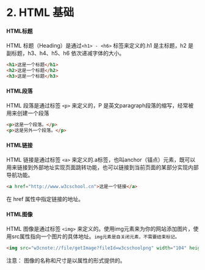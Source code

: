 #  2. HTML 基础
#### HTML标题
HTML 标题（Heading）是通过`<h1> - <h6>` 标签来定义的.h1 是主标题，h2 是副标题，h3、h4、h5、h6 依次递减字体的大小。
```html
<h1>这是一个标题</h1>
<h2>这是一个标题</h2>
<h3>这是一个标题</h3>
```

#### HTML段落
HTML 段落是通过标签 `<p>` 来定义的，P 是英文paragraph段落的缩写，经常被用来创建一个段落
```html
<p>这是一个段落。</p>
<p>这是另外一个段落。</p>
```

#### HTML链接
HTML 链接是通过标签 `<a>` 来定义的.a标签，也叫anchor（锚点）元素，既可以用来链接到外部地址实现页面跳转功能，也可以链接到当前页面的某部分实现内部导航功能。
```html
<a href="http://www.w3cschool.cn">这是一个链接</a>
```
在 href 属性中指定链接的地址。<br/>

#### HTML图像
HTML 图像是通过标签 `<img>` 来定义的。使用img元素来为你的网站添加图片，使用src属性指向一个图片的具体地址。`img元素是自关闭元素，不需要结束标记。`

```html
<img src="w3cnote://file/getImage?fileId=w3cschoolpng" width="104" height="142">
```
注意： 图像的名称和尺寸是以属性的形式提供的。<br/>